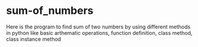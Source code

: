 # sum-of_numbers
Here is the program to find sum of two numbers by using different methods in python like basic arthematic operations, function definition, class method, class instance method
